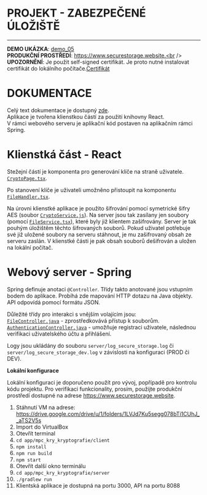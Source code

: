 # PROJEKT - ZABEZPEČENÉ ÚLOŽIŠTĚ
--------------------------------
**DEMO UKÁZKA**: [demo_05](https://drive.google.com/drive/u/1/folders/1OWAeGiqHXlsqJpuPy8OdtXMclCjfLnNg) <br/>
**PRODUKČNÍ PROSTŘEDÍ**: https://www.securestorage.website.<br />
**UPOZORNĚNÍ**: Je použit self-signed certifikát. Je proto nutné instalovat certifikát do lokálního počítače.[Certifikát](https://drive.google.com/drive/u/1/folders/1OWAeGiqHXlsqJpuPy8OdtXMclCjfLnNg)

DOKUMENTACE
===
Celý text dokumentace je dostupný [zde](https://docs.google.com/document/d/1-vZJSSBGAZJ8tjcOkN6NLF4O7KlfCc14oJ300SroZno/edit). <br />
Aplikace je tvořena klienstkou částí za použití knihovny React. <br />
V rámci webového serveru je aplikační kód postaven na aplikačním rámci Spring.

Klienstká část - React
===
Stežejní částí je komponenta pro generování klíče na straně uživatele. [`CryptoPage.tsx`](https://github.com/JanSvoboda6/mpc_kry_kryptografie/blob/main/client/src/components/crypto/CryptoPage.tsx). <br />

Po stanovení klíče je uživateli umožněno přistoupit na komponentu [`FileHandler.tsx`](https://github.com/JanSvoboda6/mpc_kry_kryptografie/blob/main/client/src/components/file/FileHandler.tsx).

Na úrovni klienstké aplikace je použito šifrování pomocí symetrické šifry AES (soubor [`CryptoService.js`](https://github.com/JanSvoboda6/mpc_kry_kryptografie/blob/main/client/src/components/crypto/CryptoService.js)). Na server jsou tak zasílany jen soubory (pomocí [`FileService.tsx`](https://github.com/JanSvoboda6/mpc_kry_kryptografie/blob/main/client/src/components/file/FileService.tsx)), které byly již 
klientem zašifrovány. Server je tak pouhým úložištěm těchto šifrovaných souborů. Pokud uživatel potřebuje své již uložené soubory na serveru stáhnout,
je mu zašifrovaný obsah ze serveru zaslán. V klienstké části je pak obsah souborů dešifrován a uložen na lokální počítač.

Webový server - Spring
===
Spring definuje anotaci `@Controller`. Třídy takto anotované jsou vstupním bodem do aplikace. Probíhá zde mapování HTTP dotazu na Java objekty.
API odpovídá pomocí formátu JSON. <br />

Důležité třídy pro interakci s vnějším volajícím jsou: <br />
[`FileController.java`](https://github.com/JanSvoboda6/mpc_kry_kryptografie/blob/main/server/src/main/java/com/web/file/FileController.java) - zprostředkovává přístup k souborům. <br />
[`AuthenticationController.java`](https://github.com/JanSvoboda6/mpc_kry_kryptografie/blob/main/server/src/main/java/com/web/security/authentication/AuthenticationController.java) - umožňuje registraci uživatele, následnou verifikaci uživatelského účtu a přihlášení. <br />

Logy jsou ukládány do souboru `server/log_secure_storage.log` či `server/log_secure_storage_dev.log` v závislosti na konfiguraci (PROD či DEV).

**Lokální konfigurace** <br />

Lokální konfiguraci je doporučeno použít pro vývoj, popřípadě pro kontrolu kódu projektu. Pro verifikaci funkcionality, prosím, použijte produkční prostředí dostupné na adrese https://www.securestorage.website.
1. Stáhnutí VM na adrese: https://drive.google.com/drive/u/1/folders/1LVJd7Ku5segg078bTi1CUhJ__aTS2V5s
2. Import do VirtualBox
3. Otevřít terminal
4. `cd app/mpc_kry_kryptografie/client`
5. `npm install`
6. `npm run build`
8. `npm start`
9.  Otevřít další okno terminálu
10. `cd app/mpc_kry_kryptografie/server`
11. `./gradlew run`
12. Klientská aplikace je dostupná na portu 3000, API na portu 8088

